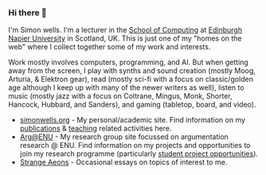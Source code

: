### Hi there 👋

I'm Simon wells. I'm a lecturer in the [School of Computing](https://www.napier.ac.uk/about-us/our-schools/school-of-computing) at [Edinburgh Napier University](https://www.napier.ac.uk) in Scotland, UK. This is just one of my "homes on the web" where I collect together some of my work and interests. 

Work mostly involves computers, programming, and AI. But when getting away from the screen, I play with synths and sound creation (mostly Moog, Arturia, & Elektron gear), read (mostly sci-fi with a focus on classic/golden age although I keep up with many of the newer writers as well), listen to music (mostly jazz with a focus on Coltrane, Mingus, Monk, Shorter, Hancock, Hubbard, and Sanders), and gaming (tabletop, board, and video).

- [simonwells.org](http://www.simonwells.org) - My personal/academic site. Find information on my [publications](http://www.simonwells.org/publications/) & [teaching](http://www.simonwells.org/teaching/) related activities here.
- [Arg@ENU](http://arg.enu.ac.uk) - My research group site focussed on argumentation research @ ENU. Find information on my projects and opportunities to join my research programme (particularly [student project opportunities](http://arg.napier.ac.uk/admin/studentprojects/)).
- [Strange Aeons](http://www.strangeaeons.org) - Occasional essays on topics of interest to me.


<!--
**siwells/siwells** is a ✨ _special_ ✨ repository because its `README.md` (this file) appears on your GitHub profile.

Here are some ideas to get you started:

- 🔭 I’m currently working on ...
- 🌱 I’m currently learning ...
- 👯 I’m looking to collaborate on ...
- 🤔 I’m looking for help with ...
- 💬 Ask me about ...
- 📫 How to reach me: ...
- 😄 Pronouns: ...
- ⚡ Fun fact: ...
-->
